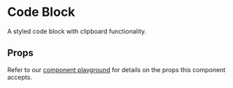 # Code Block

A styled code block with clipboard functionality.

## Props

Refer to our [component playground](https://react-components.hashicorp.vercel.app/?component=CodeBlock) for details on the props this component accepts.
